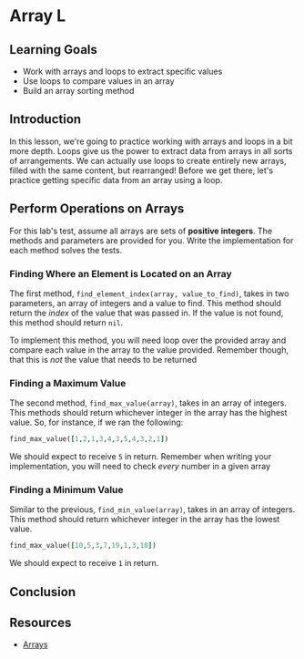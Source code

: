 # Array L

## Learning Goals

- Work with arrays and loops to extract specific values
- Use loops to compare values in an array
- Build an array sorting method

## Introduction

In this lesson, we're going to practice working with arrays and loops in a bit
more depth. Loops give us the power to extract data from arrays in all sorts of
arrangements. We can actually use loops to create entirely new arrays, filled
with the same content, but rearranged! Before we get there, let's practice
getting specific data from an array using a loop.

## Perform Operations on Arrays

For this lab's test, assume all arrays are sets of **positive integers**. The
methods and parameters are provided for you. Write the implementation for each
method solves the tests.

### Finding Where an Element is Located on an Array

The first method, `find_element_index(array, value_to_find)`, takes in two
parameters, an array of integers and a value to find. This method should
return the _index_ of the value that was passed in. If the value is not found,
this method should return `nil`.

To implement this method, you will need loop over the provided array and compare
each value in the array to the value provided. Remember though, that this is
_not_ the value that needs to be returned

### Finding a Maximum Value

The second method, `find_max_value(array)`, takes in an array of integers. This
methods should return whichever integer in the array has the highest value. So,
for instance, if we ran the following:

```ruby
find_max_value([1,2,1,3,4,3,5,4,3,2,1])
```

We should expect to receive `5` in return. Remember when writing your
implementation, you will need to check _every_ number in a given array

### Finding a Minimum Value

Similar to the previous, `find_min_value(array)`, takes in an array of integers.
This method should return whichever integer in the array has the lowest value.

```ruby
find_max_value([10,5,3,7,19,1,3,10])
```

We should expect to receive `1` in return.

## Conclusion

## Resources

- [Arrays](https://ruby-doc.org/core-2.5.3/Array.html)
